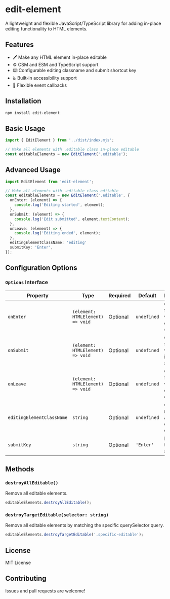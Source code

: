 # edit-element

A lightweight and flexible JavaScript/TypeScript library for adding in-place editing functionality to HTML elements.

## Features

- 🖊️ Make any HTML element in-place editable
- ⚙️ CSM and ESM and TypeScript support
- ⌨️ Configurable editing classname and submit shortcut key
- ♿ Built-in accessibility support
- 🔧 Flexible event callbacks

## Installation

```bash
npm install edit-element
```

## Basic Usage

```typescript
import { EditElement } from '../dist/index.mjs';

// Make all elements with .editable class in-place editable
const editableElements = new EditElement('.editable');
```

## Advanced Usage
```typescript
import EditElement from 'edit-element';

// Make all elements with .editable class editable
const editableElements = new EditElement('.editable', {
  onEnter: (element) => {
    console.log('Editing started', element);
  },
  onSubmit: (element) => {
    console.log('Edit submitted', element.textContent);
  },
  onLeave: (element) => {
    console.log('Editing ended', element);
  },
  editingElementClassName: 'editing'
  submitKey: 'Enter',
});
```

## Configuration Options

### `Options` Interface

| Property | Type | Required | Default | Description |
|----------|------|----------|---------|-------------|
| `onEnter` | `(element: HTMLElement) => void` | Optional | `undefined` | Callback function when editing starts |
| `onSubmit` | `(element: HTMLElement) => void` | Optional | `undefined` | Callback function when edit is submitted |
| `onLeave` | `(element: HTMLElement) => void` | Optional | `undefined` | Callback function when editing ends |
| `editingElementClassName` | `string` | Optional | `undefined` | CSS class name added during editing |
| `submitKey` | `string` | Optional | `'Enter'` | Key to trigger submission |

## Methods

### `destroyAllEditable()`
Remove all editable elements.

```typescript
editableElements.destroyAllEditable();
```

### `destroyTargetEditable(selector: string)`
Remove all editable elements by matching the specific querySelector query.

```typescript
editableElements.destroyTargetEditable('.specific-editable');
```

## License

MIT License

## Contributing

Issues and pull requests are welcome!
